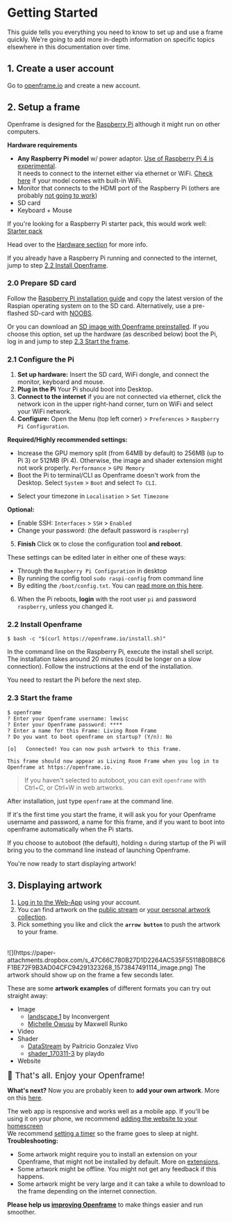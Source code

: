 # Getting Started

This guide tells you everything you need to know to set up and use a frame quickly. We're going to add more in-depth information on specific topics elsewhere in this documentation over time.

## 1. Create a user account

Go to [openframe.io](https://openframe.io/login) and create a new account.


## 2. Setup a frame

Openframe is designed for the [Raspberry Pi](https://www.raspberrypi.org/) although it might run on other computers.

**Hardware requirements**

* **Any Raspberry Pi model** w/ power adaptor. [Use of Raspberry Pi 4 is experimental](#requirements).  
It needs to connect to the internet either via ethernet or WiFi. [Check here](https://en.wikipedia.org/wiki/Raspberry_Pi#Generations_of_released_models) if your model comes with built-in WiFi.
* Monitor that connects to the HDMI port of the Raspberry Pi (others are probably [not going to work](#tft-displays))
* SD card
* Keyboard + Mouse

If you're looking for a Raspberry Pi starter pack, this would work well: [Starter pack](https://www.amazon.com/CanaKit-Raspberry-Complete-Starter-Kit/dp/B01C6Q2GSY)

Head over to the [Hardware section](#hardware) for more info.

<aside class="info">If you already have a Raspberry Pi running and connected to the internet, jump to step <a href="#2-2-install-openframe">2.2 Install Openframe</a>.</aside>


### 2.0 Prepare SD card

Follow the [Raspberry Pi installation guide](https://www.raspberrypi.org/documentation/installation/installing-images/README.md) and copy the latest version of the Raspian operating system on to the SD card. Alternatively, use a pre-flashed SD-card with [NOOBS](https://www.raspberrypi.org/downloads/noobs/).

Or you can download an [SD image with Openframe preinstalled](https://gist.github.com/jvolker/96a52b05459316643f8e110ff46b8e32). If you choose this option, set up the hardware (as described below) boot the Pi, log in and jump to step <a href="#2-3-start-the-frame">2.3 Start the frame</a>.

### 2.1 Configure the Pi

1. **Set up hardware:** Insert the SD card, WiFi dongle, and connect the monitor, keyboard and mouse.
2. **Plug in the Pi** Your Pi should boot into Desktop. 
3. **Connect to the internet** if you are not connected via ethernet, click the network icon in the upper right-hand corner, turn on WiFi and select your WiFi network. 
4. **Configure:** Open the Menu (top left corner) > `Preferences` > `Raspberry Pi Configuration`.  
   
<aside class="info">
  <span style="font-weight: bold">Required/Highly recommended settings:</span> 
  <ul>
    <li>
      Increase the GPU memory split (from 64MB by default) to 256MB (up to Pi 3) or 512MB (Pi 4). Otherwise, the image and shader extension might not work properly. <code>Performance</code> > <code>GPU Memory</code></li>
    <li>
      Boot the Pi to terminal/CLI as Openframe doesn't work from the Desktop. Select <code>System</code> > <code>Boot</code> and select <code>To CLI</code>.
    </li>
  </ul>
</aside>

- Select your timezone in `Localisation` > `Set Timezone`</li>

**Optional:**

- Enable SSH: `Interfaces` > `SSH` > `Enabled` 
- Change your password: (the default password is `raspberry`)

<ol start="5"><li><span style="font-weight: bold">Finish</span> Click <code>OK</code> to close the configuration tool <span style="font-weight: bold">and reboot</span>.</li></ol>

<aside class="info">
  These settings can be edited later in either one of these ways: 
  <ul>
    <li>Through the <code>Raspberry Pi Configuration</code> in desktop</li>
    <li>By running the config tool <code>sudo raspi-config</code> from command line</li>
    <li>By editing the <code>/boot/config.txt</code>. You can <a href="https://www.raspberrypi.org/documentation/configuration/">read more on this here</a>.</li>
    </li>
  </ul>
</aside>

<ol start="6"><li>When the Pi reboots, <span style="font-weight: bold">login</span> with the root user <code>pi</code> and password <code>raspberry</code>, unless you changed it.</li></ol>

### 2.2 Install Openframe

```terminal
$ bash -c "$(curl https://openframe.io/install.sh)"
```

In the command line on the Raspberry Pi, execute the install shell script. The installation takes around 20 minutes (could be longer on a slow connection). Follow the instructions at the end of the installation. 

You need to restart the Pi before the next step.

### 2.3 Start the frame

```terminal
$ openframe
? Enter your Openframe username: lewisc
? Enter your Openframe password: ****
? Enter a name for this Frame: Living Room Frame
? Do you want to boot openframe on startup? (Y/n): No

[o]   Connected! You can now push artwork to this frame.

This frame should now appear as Living Room Frame when you log in to Openframe at https://openframe.io.
```

> If you haven't selected to autoboot, you can exit `openframe` with Ctrl+C, or Ctrl+W in web artworks.

After installation, just type `openframe` at the command line.

If it's the first time you start the frame, it will ask you for your Openframe username and password, a name for this frame, and if you want to boot into openframe automatically when the Pi starts.

<aside class="info">If you choose to autoboot (the default), holding <code>n</code> during startup of the Pi will bring you to the command line instead of launching Openframe.</aside>

You're now ready to start displaying artwork!

## 3. Displaying artwork

1. [Log in to the Web-App](https://openframe.io/login) using your account.
2. You can find artwork on the [public stream](#public-artwork-stream) or [your personal artwork collection](#your-artwork-collection).
3. Pick something you like and click the **`arrow button`** to push the artwork to your frame.<br>
<br>
![](https://paper-attachments.dropbox.com/s_47C66C780B27D1D2264AC535F55118B0B8C6F1BE72F9B3AD04CFC94291323268_1573847491114_image.png)
The artwork should show up on the frame a few seconds later.

These are some **artwork examples** of different formats you can try out straight away:

- Image
  - [landscape.1](https://openframe.io/artwork/56e5b16ba6b560d606184640) by Inconvergent
  - [Michelle Owusu](https://openframe.io/artwork/5850a83d7cb7f28d67892de5) by Maxwell Runko
- Video
- Shader
  - [DataStream](https://openframe.io/artwork/56d6be5c9e1daa041f456a47) by Paitricio Gonzalez Vivo
  - [shader_170311-3](https://openframe.io/artwork/58c3b79ba9c1b11803b2420d) by playdo
- Website

<span style="font-size: 19px">🙌 That's all. Enjoy your Openframe!</span>

**What's next?** Now you are probably keen to **add your own artwork**. More on this [here](#adding-artwork).

<aside class="info">The web app is responsive and works well as a mobile app. If you'll be using it on your phone, we recommend <a href="http://lifehacker.com/5809338/add-web-site-bookmarks-to-your-iphones-homescreen">adding the website to your homescreen</a></aside>

<aside class="info">We recommend <a href="#timer">setting a timer</a> so the frame goes to sleep at night.</aside>

<aside class="warning">
  <span style="font-weight: bold">Troubleshooting:</span> 
  <ul>
    <li>Some artwork might require you to install an extension on your Openframe, that might not be installed by default. More on <a href="#artwork-formats-and-extensions">extensions</a>.</li>
    <li>Some artwork might be offline. You might not get any feedback if this happens.</li>
    <li>Some artwork might be very large and it can take a while to download to the frame depending on the internet connection.</li>
  </ul>
  
  <span style="font-weight: bold">Please help us <a href="#bugs-contributions-and-feedback">improving Openframe</a></span> to make things easier and run smoother.
    
</aside>